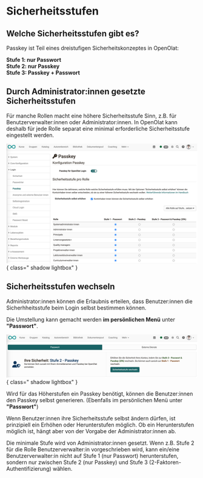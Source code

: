 # Sicherheitsstufen


## Welche Sicherheitsstufen gibt es?

Passkey ist Teil eines dreistufigen Sicherheitskonzeptes in OpenOlat:

**Stufe 1: nur Passwort**<br>
**Stufe 2: nur Passkey**<br>
**Stufe 3: Passkey + Passwort**<br>


## Durch Administrator:innen gesetzte Sicherheitsstufen

Für manche Rollen macht eine höhere Sicherheitsstufe Sinn, z.B. für Benutzerverwalter:innen oder Administrator:innen.
In OpenOlat kann deshalb für jede Rolle separat eine minimal erforderliche Sicherheitsstufe eingestellt werden.

![security_levels_v1_de.png](assets/security_levels_v1_de.png){ class=" shadow lightbox" }


## Sicherheitsstufen wechseln

Administrator:innen können die Erlaubnis erteilen, dass Benutzer:innen die Sicherhheitsstufe beim Login selbst bestimmen können.

Die Umstellung kann gemacht werden **im persönlichen Menü** unter **"Passwort"**.

![security_levels_user_settings_v1_de.png](assets/security_levels_user_settings_v1_de.png){ class=" shadow lightbox" }

Wird für das Höherstufen ein Passkey benötigt, können die Benutzer:innen den Passkey selbst generieren. (Ebenfalls im persönlichen Menü unter **"Passwort"**)

Wenn Benutzer:innen ihre Sicherheitsstufe selbst ändern dürfen, ist prinzipiell ein Erhöhen oder Herunterstufen möglich. Ob ein Herunterstufen möglich ist, hängt aber von der Vorgabe der Administrator:innen ab.

Die minimale Stufe wird von Administrator:innen gesetzt. Wenn z.B. Stufe 2 für die Rolle Benutzerverwalter:in vorgeschrieben wird, kann ein/eine Benutzerverwalter:in nicht auf Stufe 1 (nur Passwort) herunterstufen, sondern nur zwischen Stufe 2 (nur Passkey) und Stufe 3 (2-Faktoren-Authentifizierung) wählen.
